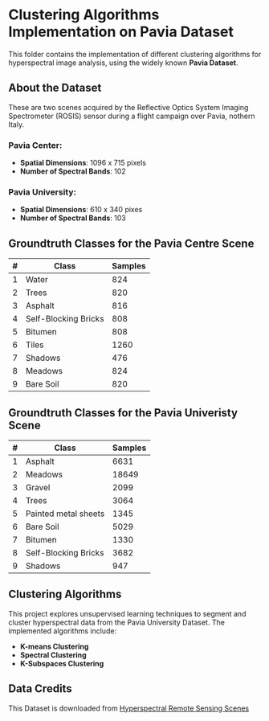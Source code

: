 # Clustering Algorithms Implementation on Pavia Dataset
This folder contains the implementation of different clustering algorithms for hyperspectral image analysis, using the widely known **Pavia Dataset**.

## About the Dataset
These are two scenes acquired by the Reflective Optics System Imaging Spectrometer (ROSIS) sensor during a flight campaign over Pavia, nothern Italy. 

### Pavia Center:
- **Spatial Dimensions**: 1096 x 715 pixels
- **Number of Spectral Bands**: 102

### Pavia University:
- **Spatial Dimensions**: 610 x 340 pixes
- **Number of Spectral Bands**: 103

## Groundtruth Classes for the Pavia Centre Scene

| #   | Class                  | Samples |
|-----|------------------------|---------|
| 1   | Water                 | 824     |
| 2   | Trees                 | 820     |
| 3   | Asphalt               | 816     |
| 4   | Self-Blocking Bricks  | 808     |
| 5   | Bitumen               | 808     |
| 6   | Tiles                 | 1260    |
| 7   | Shadows               | 476     |
| 8   | Meadows               | 824     |
| 9   | Bare Soil             | 820     |

## Groundtruth Classes for the Pavia Univeristy Scene

| #   | Class                  | Samples |
|-----|------------------------|---------|
| 1   | Asphalt               | 6631    |
| 2   | Meadows               | 18649   |
| 3   | Gravel                | 2099    |
| 4   | Trees                 | 3064    |
| 5   | Painted metal sheets  | 1345    |
| 6   | Bare Soil             | 5029    |
| 7   | Bitumen               | 1330    |
| 8   | Self-Blocking Bricks  | 3682    |
| 9   | Shadows               | 947     |

## Clustering Algorithms

This project explores unsupervised learning techniques to segment and cluster hyperspectral data from the Pavia University Dataset. The implemented algorithms include:
- **K-means Clustering**
- **Spectral Clustering**
- **K-Subspaces Clustering**

## Data Credits
This Dataset is downloaded from [Hyperspectral Remote Sensing Scenes](https://www.ehu.eus/ccwintco/index.php/Hyperspectral_Remote_Sensing_Scenes)
